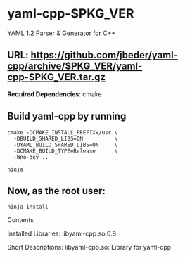 # yaml-cpp-$PKG_VER

YAML 1.2 Parser & Generator for C++

## URL: https://github.com/jbeder/yaml-cpp/archive/$PKG_VER/yaml-cpp-$PKG_VER.tar.gz

**Required Dependencies**: cmake

## Build yaml-cpp by running
```
cmake -DCMAKE_INSTALL_PREFIX=/usr \
  -DBUILD_SHARED_LIBS=ON          \
  -DYAML_BUILD_SHARED_LIBS=ON     \
  -DCMAKE_BUILD_TYPE=Release      \
  -Wno-dev .. 

ninja
```
## Now, as the root user:
```
ninja install
```

Contents

Installed Libraries: libyaml-cpp.so.0.8

Short Descriptions:
 libyaml-cpp.so: Library for yaml-cpp